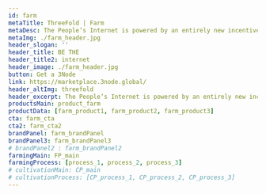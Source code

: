 ```yaml
---
id: farm
metaTitle: ThreeFold | Farm
metaDesc: The People’s Internet is powered by an entirely new incentive model made possible by the ThreeFold Blockchain.
metaImg: ./farm_header.jpg
header_slogan: '' 
header_title: BE THE
header_title2: internet
header_image: ./farm_header.jpg
button: Get a 3Node
link: https://marketplace.3node.global/
header_altImg: threefold
header_excerpt: The People’s Internet is powered by an entirely new incentive model made possible by the ThreeFold Blockchain.
productsMain: product_farm
productData: [farm_product1, farm_product2, farm_product3]
cta: farm_cta
cta2: farm_cta2
brandPanel: farm_brandPanel
brandPanel3: farm_brandPanel3
# brandPanel2 : farm_brandPanel2
farmingMain: FP_main
farmingProcess: [process_1, process_2, process_3]
# cultivationMain: CP_main
# cultivationProcess: [CP_process_1, CP_process_2, CP_process_3]
---
```

